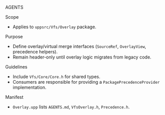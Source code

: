 AGENTS

Scope
- Applies to `uppsrc/Vfs/Overlay` package.

Purpose
- Define overlay/virtual merge interfaces (`SourceRef`, `OverlayView`, precedence helpers).
- Remain header-only until overlay logic migrates from legacy code.

Guidelines
- Include `Vfs/Core/Core.h` for shared types.
- Consumers are responsible for providing a `PackagePrecedenceProvider` implementation.

Manifest
- `Overlay.upp` lists `AGENTS.md`, `VfsOverlay.h`, `Precedence.h`.
